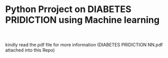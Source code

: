 # Python Prroject on DIABETES PRIDICTION using Machine learning
<br />
<br />
kindly read the pdf file for more information 
(DIABETES PRIDICTION NN.pdf attached into this Repo)

